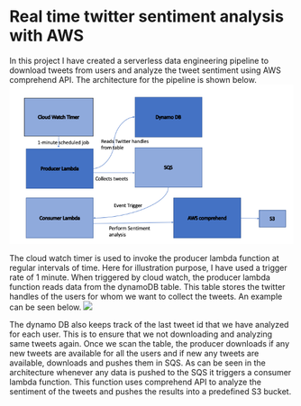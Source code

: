 # Real time twitter sentiment analysis with AWS

In this project I have created a serverless data engineering pipeline to download tweets from users and analyze the tweet sentiment using AWS comprehend API. The architecture for the pipeline is shown below. 
![](./Project4architecture.png)

The cloud watch timer is used to invoke the producer lambda function at regular intervals of time. Here for illustration purpose, I have used a trigger rate of 1 minute. When triggered by cloud watch, the producer lambda function reads data from the dynamoDB table. This table stores the twitter handles of the users for whom we want to collect the tweets. An example can be seen below.
![](.images/dynamo.png)

The dynamo DB also keeps track of the last tweet id that we have analyzed for each user. This is to ensure that we not downloading and analyzing same tweets again. Once we scan the table, the producer downloads if any new tweets are available for all the users and if new any tweets are available, downloads and pushes them in SQS. As can be seen in the architecture whenever any data is pushed to the SQS it triggers a consumer lambda function. This function uses comprehend API to analyze the sentiment of the tweets and pushes the results into a predefined S3 bucket. 
